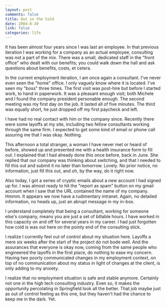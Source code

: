 ```yaml
--- 
layout: post
comments: false
title: Out in the Cold
date: 2004-8-30
link: false
categories: life
---
```

It has been almost four years since I was last an employee. In that previous iteration I was working for a company as an actual employee, consulting was not a part of the mix. There was a small, dedicated staff in the "front office" who dealt with our benefits; you could walk down the hall and ask questions about benefits, costs, et cetera.

In the current employment iteration, I am once again a consultant. I've never even seen the "home" office. I only vaguely know where it is located. I've seen my "boss" three times. The first visit was post-hire but before I started work, to hand in paperwork. It was a pleasant enough visit; both Michele and I found the company president personable enough. The second meeting was my first day on the job. It lasted all of five minutes. The third was equally short, he just dropped off my first paycheck and left.

I have had no real contact with him or the company since. Recently there were some layoffs at my site, including two fellow consultants working through the same firm. I expected to get some kind of email or phone call assuring me that I was okay. Nothing.

This afternoon a total stranger, a woman I have never met or heard of before, showed up and presented me with a health insurance form to fill out. I explained that I had already done this once before, back in June. She replied that our company was thinking about switching, and that I needed to fill this out and submit it no later than tomorrow. Lovely. No prior notice, no information, just fill this out, and oh, by the way, do it right now.

Also today, I got a series of cryptic emails about a new account I had signed up for. I was almost ready to hit the "report as spam" button on my gmail account when I saw that the URL contained the name of my company. Hmmm. It appears we now have a rudimentary intranet. Again, no detailed information, no heads up, just an abrupt message in my in-box.

I understand completely that being a consultant, working for someone else's company, means you are just a set of billable hours. I have worked in this capacity on and off for several years in my career. I had just forgotten how cold is was out here on the pointy end of the consulting stick.

I realize I currently feel out of control about my situation here. Layoffs a mere six weeks after the start of the project do not bode well. And the assurances that everyone is okay now, coming from the same people who engineered the layoffs in the first place, do nothing to ease my concern. Having two poorly communicated changes in my employment context, on top of no communication about my status in light of changes at the client, is only adding to my anxiety.

I realize that no employment situation is safe and stable anymore. Certainly not one in the high tech consulting industry. Even so, it makes the opportunity percolating in Springfield look all the better. That job maybe just as out of control feeling as this one, but they haven't had the chance to keep me in the dark. Yet.
